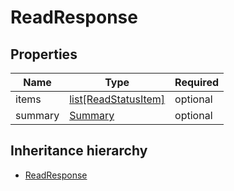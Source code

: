 

# ReadResponse

## Properties

Name | Type | Required
-------- | -------- | --------
items | [list[ReadStatusItem]](ReadStatusItem.md) | optional
summary | [Summary](Summary.md) | optional




## Inheritance hierarchy


* [ReadResponse](ReadResponse.md)
